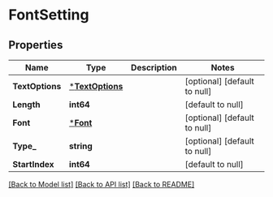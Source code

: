 # FontSetting

## Properties
Name | Type | Description | Notes
------------ | ------------- | ------------- | -------------
**TextOptions** | [***TextOptions**](TextOptions.md) |  | [optional] [default to null]
**Length** | **int64** |  | [default to null]
**Font** | [***Font**](Font.md) |  | [optional] [default to null]
**Type_** | **string** |  | [optional] [default to null]
**StartIndex** | **int64** |  | [default to null]

[[Back to Model list]](../README.md#documentation-for-models) [[Back to API list]](../README.md#documentation-for-api-endpoints) [[Back to README]](../README.md)


